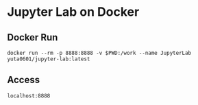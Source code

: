 # Jupyter Lab on Docker

## Docker Run
`docker run --rm -p 8888:8888 -v $PWD:/work --name JupyterLab yuta0601/jupyter-lab:latest`

## Access
`localhost:8888`